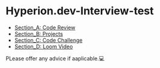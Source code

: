 # Hyperion.dev-Interview-test

* [Section_A: Code Review](https://github.com/garyrmeadeTettey/Hyperion.dev-Interview-test/tree/main/Section_A)<br />
* [Section_B: Projects](https://github.com/garyrmeadeTettey/Hyperion.dev-Interview-test/tree/main/Section_B)<br />
* [Section_C: Code Challenge](https://github.com/garyrmeadeTettey/Hyperion.dev-Interview-test/tree/main/Section_C)<br />
* [Section_D: Loom Video](https://github.com/garyrmeadeTettey/Hyperion.dev-Interview-test/tree/main/Section_D)<br />

PLease offer any advice if aaplicable.💻
